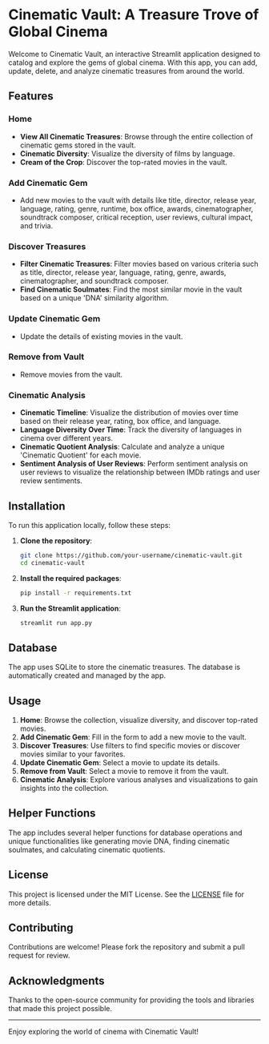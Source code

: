 # Cinematic Vault: A Treasure Trove of Global Cinema

Welcome to Cinematic Vault, an interactive Streamlit application designed to catalog and explore the gems of global cinema. With this app, you can add, update, delete, and analyze cinematic treasures from around the world.

## Features

### Home
- **View All Cinematic Treasures**: Browse through the entire collection of cinematic gems stored in the vault.
- **Cinematic Diversity**: Visualize the diversity of films by language.
- **Cream of the Crop**: Discover the top-rated movies in the vault.

### Add Cinematic Gem
- Add new movies to the vault with details like title, director, release year, language, rating, genre, runtime, box office, awards, cinematographer, soundtrack composer, critical reception, user reviews, cultural impact, and trivia.

### Discover Treasures
- **Filter Cinematic Treasures**: Filter movies based on various criteria such as title, director, release year, language, rating, genre, awards, cinematographer, and soundtrack composer.
- **Find Cinematic Soulmates**: Find the most similar movie in the vault based on a unique 'DNA' similarity algorithm.

### Update Cinematic Gem
- Update the details of existing movies in the vault.

### Remove from Vault
- Remove movies from the vault.

### Cinematic Analysis
- **Cinematic Timeline**: Visualize the distribution of movies over time based on their release year, rating, box office, and language.
- **Language Diversity Over Time**: Track the diversity of languages in cinema over different years.
- **Cinematic Quotient Analysis**: Calculate and analyze a unique 'Cinematic Quotient' for each movie.
- **Sentiment Analysis of User Reviews**: Perform sentiment analysis on user reviews to visualize the relationship between IMDb ratings and user review sentiments.

## Installation

To run this application locally, follow these steps:

1. **Clone the repository**:
   ```sh
   git clone https://github.com/your-username/cinematic-vault.git
   cd cinematic-vault
   ```

2. **Install the required packages**:
   ```sh
   pip install -r requirements.txt
   ```

3. **Run the Streamlit application**:
   ```sh
   streamlit run app.py
   ```

## Database

The app uses SQLite to store the cinematic treasures. The database is automatically created and managed by the app.

## Usage

1. **Home**: Browse the collection, visualize diversity, and discover top-rated movies.
2. **Add Cinematic Gem**: Fill in the form to add a new movie to the vault.
3. **Discover Treasures**: Use filters to find specific movies or discover movies similar to your favorites.
4. **Update Cinematic Gem**: Select a movie to update its details.
5. **Remove from Vault**: Select a movie to remove it from the vault.
6. **Cinematic Analysis**: Explore various analyses and visualizations to gain insights into the collection.

## Helper Functions

The app includes several helper functions for database operations and unique functionalities like generating movie DNA, finding cinematic soulmates, and calculating cinematic quotients.

## License

This project is licensed under the MIT License. See the [LICENSE](LICENSE) file for more details.

## Contributing

Contributions are welcome! Please fork the repository and submit a pull request for review.

## Acknowledgments

Thanks to the open-source community for providing the tools and libraries that made this project possible.

---

Enjoy exploring the world of cinema with Cinematic Vault!
